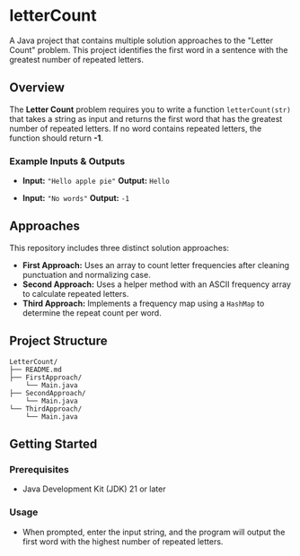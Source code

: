 # letterCount

A Java project that contains multiple solution approaches to the "Letter Count" problem. This project identifies the first word in a sentence with the greatest number of repeated letters.

## Overview

The **Letter Count** problem requires you to write a function `letterCount(str)` that takes a string as input and returns the first word that has the greatest number of repeated letters. If no word contains repeated letters, the function should return **-1**.

### Example Inputs & Outputs

- **Input:** `"Hello apple pie"`
  **Output:** `Hello`

- **Input:** `"No words"`
  **Output:** `-1`

## Approaches

This repository includes three distinct solution approaches:

- **First Approach:** Uses an array to count letter frequencies after cleaning punctuation and normalizing case.
- **Second Approach:** Uses a helper method with an ASCII frequency array to calculate repeated letters.
- **Third Approach:** Implements a frequency map using a `HashMap` to determine the repeat count per word.

## Project Structure

```
LetterCount/
├── README.md 
├── FirstApproach/ 
    └── Main.java 
├── SecondApproach/
    └── Main.java 
└── ThirdApproach/
    └── Main.java
```

## Getting Started

### Prerequisites

- Java Development Kit (JDK) 21 or later

### Usage

- When prompted, enter the input string, and the program will output the first word with the highest number of repeated letters.